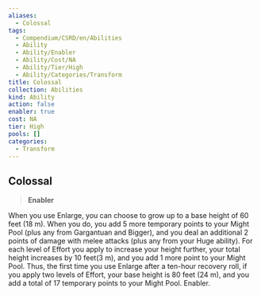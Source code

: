 ```yaml
---
aliases:
  - Colossal
tags:
  - Compendium/CSRD/en/Abilities
  - Ability
  - Ability/Enabler
  - Ability/Cost/NA
  - Ability/Tier/High
  - Ability/Categories/Transform
title: Colossal
collection: Abilities
kind: Ability
action: false
enabler: true
cost: NA
tier: High
pools: []
categories:
  - Transform
---
```

## Colossal    
>**Enabler**  
    
When you use Enlarge, you can choose to grow up to a base height of 60 feet (18 m). When you do, you add 5 more temporary points to your Might Pool (plus any from Gargantuan and Bigger), and you deal an additional 2 points of damage with melee attacks (plus any from your Huge ability). For each level of Effort you apply to increase your height further, your total height increases by 10 feet(3 m), and you add 1 more point to your Might Pool. Thus, the first time you use Enlarge after a ten-hour recovery roll, if you apply two levels of Effort, your base height is 80 feet (24 m), and you add a total of 17 temporary points to your Might Pool. Enabler.